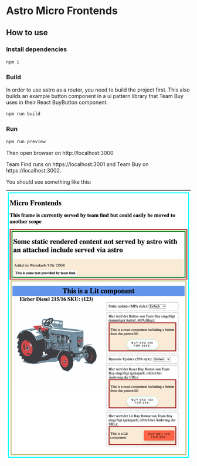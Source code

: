 # Astro Micro Frontends

## How to use

### Install dependencies

```bash
npm i
```

### Build

In order to use astro as a router, you need to build the project first. This also builds an example button component in
a ui pattern library that Team Buy uses in their React BuyButton component.

```bash
npm run build
```

### Run

```bash
npm run preview
```

Then open browser on http://localhost:3000

Team Find runs on https://localhost:3001 and Team Buy on https://localhost:3002.

You should see something like this:

![astro-micro-frontends](https://github.com/JohannesKlauss/astro-micro-frontends/blob/main/screenshot.png?raw=true)
